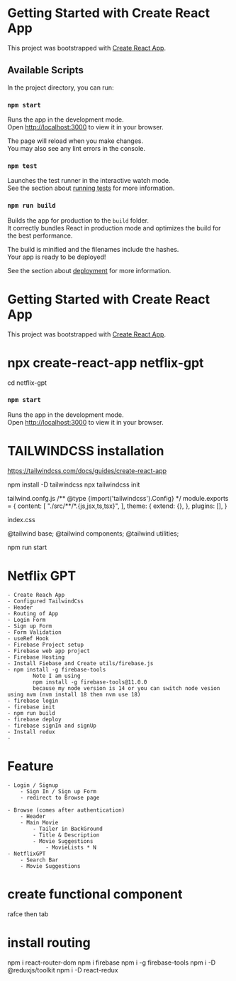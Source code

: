 # Getting Started with Create React App

This project was bootstrapped with [Create React App](https://github.com/facebook/create-react-app).

## Available Scripts

In the project directory, you can run:

### `npm start`

Runs the app in the development mode.\
Open [http://localhost:3000](http://localhost:3000) to view it in your browser.

The page will reload when you make changes.\
You may also see any lint errors in the console.

### `npm test`

Launches the test runner in the interactive watch mode.\
See the section about [running tests](https://facebook.github.io/create-react-app/docs/running-tests) for more information.

### `npm run build`

Builds the app for production to the `build` folder.\
It correctly bundles React in production mode and optimizes the build for the best performance.

The build is minified and the filenames include the hashes.\
Your app is ready to be deployed!

See the section about [deployment](https://facebook.github.io/create-react-app/docs/deployment) for more information.

# Getting Started with Create React App

This project was bootstrapped with [Create React App](https://github.com/facebook/create-react-app).

# npx create-react-app netflix-gpt

cd netflix-gpt

### `npm start`

Runs the app in the development mode.\
Open [http://localhost:3000](http://localhost:3000) to view it in your browser.

# TAILWINDCSS installation

https://tailwindcss.com/docs/guides/create-react-app

npm install -D tailwindcss
npx tailwindcss init

tailwind.confg.js
/** @type {import('tailwindcss').Config} \*/
module.exports = {
content: [
"./src/**/\*.{js,jsx,ts,tsx}",
],
theme: {
extend: {},
},
plugins: [],
}

index.css

@tailwind base;
@tailwind components;
@tailwind utilities;

npm run start

# Netflix GPT

    - Create Reach App
    - Configured TailwindCss
    - Header
    - Routing of App
    - Login Form
    - Sign up Form
    - Form Validation
    - useRef Hook
    - Firebase Project setup
    - Firebase web app project
    - Firebase Hosting
    - Install Fiebase and Create utils/firebase.js
    - npm install -g firebase-tools
            Note I am using
            npm install -g firebase-tools@11.0.0
            because my node version is 14 or you can switch node vesion using nvm (nvm install 18 then nvm use 18)
    - firebase login
    - firebase init
    - npm run build
    - firebase deploy
    - firebase signIn and signUp
    - Install redux
    -

# Feature

    - Login / Signup
        - Sign In / Sign up Form
        - redirect to Browse page

    - Browse (comes after authentication)
        - Header
        - Main Movie
            - Tailer in BackGround
            - Title & Description
            - Movie Suggestions
                - MovieLists * N
    - NetflixGPT
        - Search Bar
        - Movie Suggestions

# create functional component

rafce then tab

# install routing

npm i react-router-dom
npm i firebase
npm i -g firebase-tools
npm i -D @reduxjs/toolkit
npm i -D react-redux
